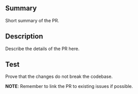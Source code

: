 ## Summary
Short summary of the PR.

## Description
Describe the details of the PR here.

## Test
Prove that the changes do not break the codebase.

**NOTE**: Remember to link the PR to existing issues if possible.
